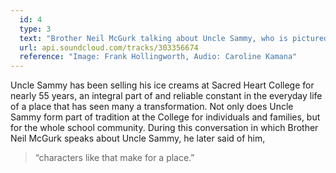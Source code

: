 ```yaml
---
  id: 4
  type: 3
  text: "Brother Neil McGurk talking about Uncle Sammy, who is pictured here talking with Brother Joseph in 2015."
  url: api.soundcloud.com/tracks/303356674 
  reference: "Image: Frank Hollingworth, Audio: Caroline Kamana"
---
```

Uncle Sammy has been selling his ice creams at Sacred Heart College for nearly 55 years, an integral part of and reliable constant in the everyday life of a place that has seen many a transformation. Not only does Uncle Sammy form part of tradition at the College for individuals and families, but for the whole school community. During this conversation in which Brother Neil McGurk speaks about Uncle Sammy, he later said of him, 
> “characters like that make for a place.”
